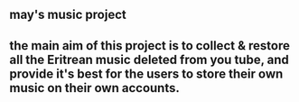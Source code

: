 ## may's music project
## the main aim of this project is to collect & restore all the Eritrean music deleted from you tube, and provide it's best for the users to store their own music on their own accounts.
